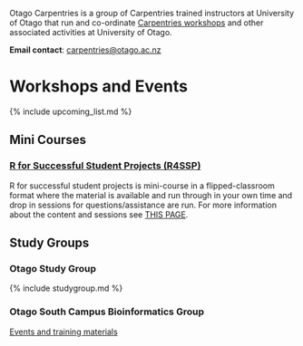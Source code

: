 Otago Carpentries is a group of Carpentries trained instructors at University of Otago that run and co-ordinate [Carpentries workshops](https://carpentries.org) and other associated activities at University of Otago. 

**Email contact**: carpentries@otago.ac.nz

# Workshops and Events


{% include upcoming_list.md %}


## Mini Courses

### [R for Successful Student Projects (R4SSP)](r4ssp) 

R for successful student projects is mini-course in a flipped-classroom format where the material is available and run through in your own time and drop in sessions for questions/assistance are run. For more information about the content and sessions see [THIS PAGE](r4ssp).

## Study Groups

### Otago Study Group

{% include studygroup.md %}

### Otago South Campus Bioinformatics Group

[Events and training materials](https://otagomohio.github.io/)
